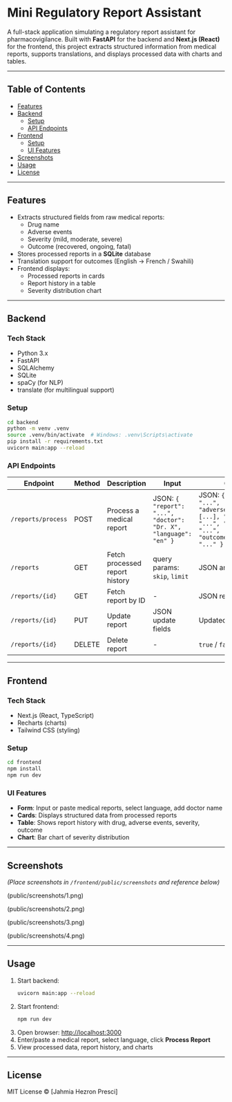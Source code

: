 # Mini Regulatory Report Assistant

A full-stack application simulating a regulatory report assistant for pharmacovigilance. Built with **FastAPI** for the backend and **Next.js (React)** for the frontend, this project extracts structured information from medical reports, supports translations, and displays processed data with charts and tables.

---

## Table of Contents

- [Features](#features)  
- [Backend](#backend)  
  - [Setup](#backend-setup)  
  - [API Endpoints](#api-endpoints)  
- [Frontend](#frontend)  
  - [Setup](#frontend-setup)  
  - [UI Features](#ui-features)  
- [Screenshots](#screenshots)  
- [Usage](#usage)  
- [License](#license)  

---

## Features

- Extracts structured fields from raw medical reports:
  - Drug name  
  - Adverse events  
  - Severity (mild, moderate, severe)  
  - Outcome (recovered, ongoing, fatal)  
- Stores processed reports in a **SQLite** database  
- Translation support for outcomes (English → French / Swahili)  
- Frontend displays:
  - Processed reports in cards  
  - Report history in a table  
  - Severity distribution chart  

---

## Backend

### Tech Stack

- Python 3.x  
- FastAPI  
- SQLAlchemy  
- SQLite  
- spaCy (for NLP)  
- translate (for multilingual support)  

### Setup

```bash
cd backend
python -m venv .venv
source .venv/bin/activate  # Windows: .venv\Scripts\activate
pip install -r requirements.txt
uvicorn main:app --reload
```

### API Endpoints

| Endpoint | Method | Description | Input | Output |
|----------|--------|-------------|-------|--------|
| `/reports/process` | POST | Process a medical report | JSON: `{ "report": "...", "doctor": "Dr. X", "language": "en" }` | JSON: `{ "drug": "...", "adverse_events": [...], "severity": "...", "outcome": "...", "outcome_translated": "..." }` |
| `/reports` | GET | Fetch processed report history | query params: `skip`, `limit` | JSON array of reports |
| `/reports/{id}` | GET | Fetch report by ID | - | JSON report |
| `/reports/{id}` | PUT | Update report | JSON update fields | Updated report |
| `/reports/{id}` | DELETE | Delete report | - | `true` / `false` |

---

## Frontend

### Tech Stack

- Next.js (React, TypeScript)  
- Recharts (charts)  
- Tailwind CSS (styling)  

### Setup

```bash
cd frontend
npm install
npm run dev
```

### UI Features

- **Form**: Input or paste medical reports, select language, add doctor name  
- **Cards**: Displays structured data from processed reports  
- **Table**: Shows report history with drug, adverse events, severity, outcome  
- **Chart**: Bar chart of severity distribution  

---

## Screenshots

*(Place screenshots in `/frontend/public/screenshots` and reference below)*

(public/screenshots/1.png)  

(public/screenshots/2.png)  

(public/screenshots/3.png)  

(public/screenshots/4.png)  

---

## Usage

1. Start backend:
   ```bash
   uvicorn main:app --reload
   ```
2. Start frontend:
   ```bash
   npm run dev
   ```
3. Open browser: [http://localhost:3000](http://localhost:3000)  
4. Enter/paste a medical report, select language, click **Process Report**  
5. View processed data, report history, and charts  

---

## License

MIT License © [Jahmia Hezron Presci]

